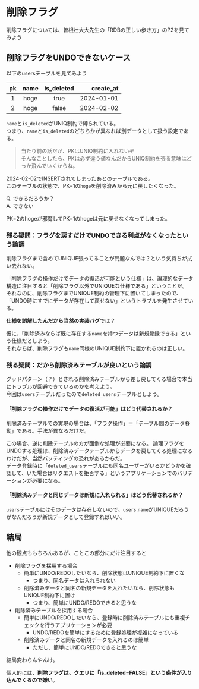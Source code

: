 # 削除フラグ

削除フラグについては、曽根壮大大先生の「RDBの正しい歩き方」のP2を見てみよう

## 削除フラグをUNDOできないケース

以下のusersテーブルを見てみよう

|pk|name|is_deleted|create_at|
|:--:|:--:|:--:|--:|
|1|hoge|true|2024-01-01|
|2|hoge|false|2024-02-02|

`name`と`is_deleted`がUNIQ制約で縛られている。  
つまり、`name`と`is_deleted`のどちらかが異なれば別データとして扱う設定である。

> 当たり前の話だが、PKはUNIQ制約に入れないぞ  
> そんなことしたら、PKは必ず違う値なんだからUNIQ制約を張る意味はどっか飛んでいくからね。

2024-02-02でINSERTされてしまったあとのテーブルである。  
このテーブルの状態で、PK=1の`hoge`を削除済みから元に戻したくなった。  

Q. できるだろうか？  
A. できない

PK=2のhogeが邪魔してPK=1のhogeは元に戻せなくなってしまった。

### 残る疑問：フラグを戻すだけでUNDOできる利点がなくなったという論調

削除フラグまで含めてUNIQUE張ってることが問題なんでは？という気持ちが拭い去れない。

「削除フラグの操作だけでデータの復活が可能という仕様」は、論理的なデータ構造に注目すると「削除フラグ以外でUNIQUEな仕様である」ということだ。  
それなのに、削除フラグまでUNIQUE制約の管理下に置いてしまったので、「UNDO時にすでにデータが存在して戻せない」というトラブルを発生させている。

**仕様を誤解したんだから当然の実装バグ**では？

仮に、「削除済みならば既に存在する`name`を持つデータは新規登録できる」という仕様だとしよう。  
それならば、削除フラグも`name`同様のUNIQUE制約下に置かれるのは正しい。

### 残る疑問：だから削除済みテーブルが良いという論調

グッドパターン（？）とされる削除済みテーブルから差し戻してくる場合で本当にトラブルが回避できているのかを考えよう。  
今回は`users`テーブルだったので`deleted_users`テーブルとしよう。

#### 「削除フラグの操作だけでデータの復活が可能」はどう代替されるか？

削除済みテーブルでの実現の場合は、「フラグ操作」＝「テーブル間のデータ移動」である。手法が異なるだけだ。

この場合、逆に削除テーブルの方が面倒な処理が必要になる。
論理フラグをUNDOする処理は、削除済みデータテーブルからデータを戻してくる処理になるわけだが、当然バッティングの恐れがあるからだ。  
データ登録時に「`deleted_users`テーブルにも同名ユーザーがいるかどうかを確認して、いた場合はリクエストを拒否する」というアプリケーションでのバリデーションが必要になる。

#### 「削除済みデータと同じデータは新規に入れられる」はどう代替されるか？

`users`テーブルにはそのデータは存在しないので、`users`.`name`がUNIQUEだろうがなんだろうが新規データとして登録すればいい。

## 結局

他の観点ももちろんあるが、ことこの部分にだけ注目すると

- 削除フラグを採用する場合
  - 簡単にUNDO/REDOしたいなら、削除状態はUNIQUE制約下に置くな
    - つまり、同名データは入れられない
  - 削除済みデータと同名の新規データを入れたいなら、削除状態もUNIQUE制約下に置け
    - つまり、簡単にUNDO/REDOできると思うな
- 削除済みテーブルを採用する場合
  - 簡単にUNDO/REDOしたいなら、登録時に削除済みテーブルにも重複チェックを行うアプリケーションが必要
    - UNDO/REDOを簡単にするために登録処理が複雑になっている
  - 削除済みデータと同名の新規データを入れるのは簡単
    - ただし、簡単にUNDO/REDOできると思うな

結局変わらんやんけ。

個人的には、**削除フラグは、クエリに「is_deleted=FALSE」という条件が入り込んでくるので嫌い**。
